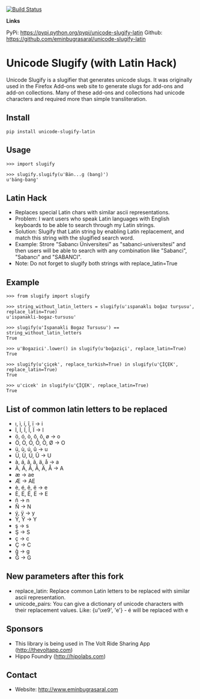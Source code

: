 [![Build Status](https://travis-ci.org/eminbugrasaral/unicode-slugify-latin.svg?branch=master)](https://travis-ci.org/eminbugrasaral/unicode-slugify-latin)

**Links**

PyPi: https://pypi.python.org/pypi/unicode-slugify-latin
Github: https://github.com/eminbugrasaral/unicode-slugify-latin

# Unicode Slugify (with Latin Hack)

Unicode Slugify is a slugifier that generates unicode slugs.  It was originally
used in the Firefox Add-ons web site to generate slugs for add-ons and add-on
collections.  Many of these add-ons and collections had unicode characters and
required more than simple transliteration.

## Install

    pip install unicode-slugify-latin

## Usage

    >>> import slugify

    >>> slugify.slugify(u'Bän...g (bang)')
    u'bäng-bang'

## Latin Hack

- Replaces special Latin chars with similar ascii representations.
- Problem: I want users who speak Latin languages with English keyboards to be able to search through my Latin strings.
- Solution: Slugify that Latin string by enabling Latin replacement, and match this string with the slugified search word.
- Example: Strore "Sabancı Üniversitesi" as "sabanci-universitesi" and then users will be able to search with any combination like "Sabanci", "Sabancı" and "SABANCI".
- Note: Do not forget to slugify both strings with replace_latin=True

## Example

    >>> from slugify import slugify

    >>> string_without_latin_letters = slugify(u'ıspanaklı boğaz turşusu', replace_latin=True)
    u'ispanakli-bogaz-tursusu'

    >>> slugify(u'Ispanakli Bogaz Tursusu') == string_without_latin_letters
    True

    >>> u'Bogazici'.lower() in slugify(u'boğaziçi', replace_latin=True)
    True
    
    >>> slugify(u'çiçek', replace_turkish=True) in slugify(u'ÇİÇEK', replace_latin=True)
    True
    
    >>> u'cicek' in slugify(u'ÇİÇEK', replace_latin=True)
    True

## List of common latin letters to be replaced

- ı, ì, í, î, ï -> i
- İ, Ì, Í, Î, Ï -> I
- ö, ó, ò, ô, õ, ø -> o
- Ö, Ò, Ó, Ô, Õ, Ø -> O
- ü, ù, ú, û -> u
- Ü, Ù, Ú, Û -> U
- à, á, â, ã, ä, å -> a
- À, Á, Â, Ã, Ä, Å -> A
- æ -> ae
- Æ -> AE
- è, é, ê, ë -> e
- È, É, Ê, Ë -> E
- ñ -> n
- Ñ -> N
- ý, ÿ -> y
- Ý, Ÿ -> Y
- ş -> s
- Ş -> S
- ç -> c
- Ç -> C
- ğ -> g
- Ğ -> G

## New parameters after this fork

- replace_latin: Replace common Latin letters to be replaced with similar ascii representation.
- unicode_pairs: You can give a dictionary of unicode characters with their replacement values. Like: {u'\xe9', 'e'} - é will be replaced with e

## Sponsors

- This library is being used in The Volt Ride Sharing App (http://thevoltapp.com)
- Hippo Foundry (http://hipolabs.com)

## Contact

- Website: http://www.eminbugrasaral.com
